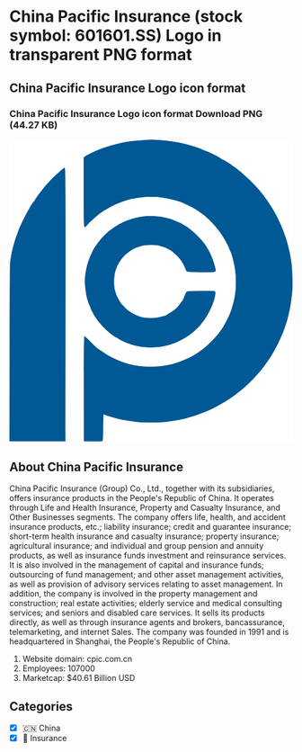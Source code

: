 # China Pacific Insurance (stock symbol: 601601.SS) Logo in transparent PNG format

## China Pacific Insurance Logo icon format

### China Pacific Insurance Logo icon format Download PNG (44.27 KB)

![China Pacific Insurance Logo icon format Download PNG (44.27 KB)](/img/orig/601601.SS-7ba59922.png)

## About China Pacific Insurance

China Pacific Insurance (Group) Co., Ltd., together with its subsidiaries, offers insurance products in the People's Republic of China. It operates through Life and Health Insurance, Property and Casualty Insurance, and Other Businesses segments. The company offers life, health, and accident insurance products, etc.; liability insurance; credit and guarantee insurance; short-term health insurance and casualty insurance; property insurance; agricultural insurance; and individual and group pension and annuity products, as well as insurance funds investment and reinsurance services. It is also involved in the management of capital and insurance funds; outsourcing of fund management; and other asset management activities, as well as provision of advisory services relating to asset management. In addition, the company is involved in the property management and construction; real estate activities; elderly service and medical consulting services; and seniors and disabled care services. It sells its products directly, as well as through insurance agents and brokers, bancassurance, telemarketing, and internet Sales. The company was founded in 1991 and is headquartered in Shanghai, the People's Republic of China.

1. Website domain: cpic.com.cn
2. Employees: 107000
3. Marketcap: $40.61 Billion USD


## Categories
- [x] 🇨🇳 China
- [x] 🏦 Insurance
